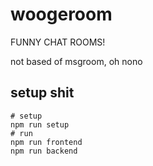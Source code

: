 # woogeroom
FUNNY CHAT ROOMS! 

not based of msgroom, oh nono

## setup shit
```
# setup
npm run setup
# run
npm run frontend
npm run backend
```
